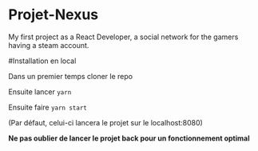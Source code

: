 # Projet-Nexus
My first project as a React Developer, a social network for the gamers having a steam account.

#Installation en local

Dans un premier temps cloner le repo

Ensuite lancer `yarn`

Ensuite faire `yarn start`

(Par défaut, celui-ci lancera le projet sur le localhost:8080)

**Ne pas oublier de lancer le projet back pour un fonctionnement optimal**


